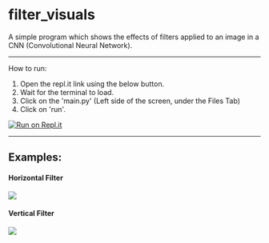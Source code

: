 # filter_visuals
A simple program which shows the effects of filters applied to an image in a CNN (Convolutional Neural Network).

<hr>

How to run:
  1) Open the repl.it link using the below button.
  2) Wait for the terminal to load.
  3) Click on the 'main.py' (Left side of the screen, under the Files Tab)
  4) Click on 'run'.

[![Run on Repl.it](https://repl.it/badge/github/ParthikB/filter_visuals)](https://repl.it/github/ParthikB/filter_visuals)

<hr>


## Examples:

#### Horizontal Filter
![](horizontal_filter.png)

#### Vertical Filter
![](vertical_filter.png)
